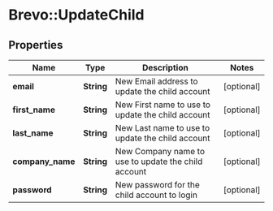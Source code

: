 # Brevo::UpdateChild

## Properties
Name | Type | Description | Notes
------------ | ------------- | ------------- | -------------
**email** | **String** | New Email address to update the child account | [optional] 
**first_name** | **String** | New First name to use to update the child account | [optional] 
**last_name** | **String** | New Last name to use to update the child account | [optional] 
**company_name** | **String** | New Company name to use to update the child account | [optional] 
**password** | **String** | New password for the child account to login | [optional] 


